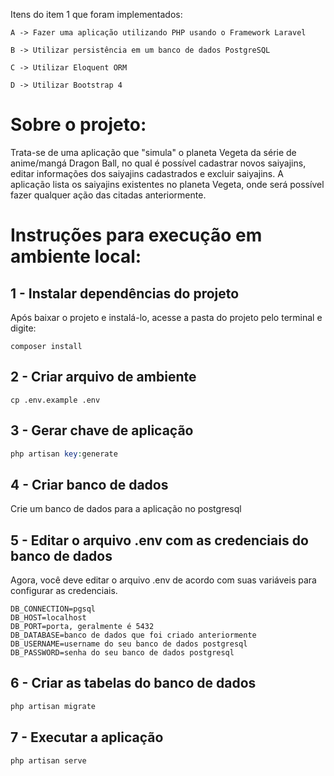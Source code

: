 Itens do item 1 que foram implementados:

	A -> Fazer uma aplicação utilizando PHP usando o Framework Laravel

	B -> Utilizar persistência em um banco de dados PostgreSQL

	C -> Utilizar Eloquent ORM

	D -> Utilizar Bootstrap 4

# Sobre o projeto:
Trata-se de uma aplicação que "simula" o planeta Vegeta da série de anime/mangá Dragon Ball, no qual é possível cadastrar novos saiyajins, editar informações dos saiyajins cadastrados e excluir saiyajins. A aplicação lista os saiyajins existentes no planeta Vegeta, onde será possível fazer qualquer ação das citadas anteriormente.

# Instruções para execução em ambiente local:

## 1 - Instalar dependências do projeto
Após baixar o projeto e instalá-lo, acesse a pasta do projeto pelo terminal e digite:
```
composer install
```
## 2 - Criar arquivo de ambiente
```
cp .env.example .env
```
## 3 - Gerar chave de aplicação
```php
php artisan key:generate
```
## 4 - Criar banco de dados
Crie um banco de dados para a aplicação no postgresql

## 5 - Editar o arquivo .env com as credenciais do banco de dados
Agora, você deve editar o arquivo .env de acordo com suas variáveis para configurar as credenciais.
```
DB_CONNECTION=pgsql
DB_HOST=localhost
DB_PORT=porta, geralmente é 5432
DB_DATABASE=banco de dados que foi criado anteriormente
DB_USERNAME=username do seu banco de dados postgresql
DB_PASSWORD=senha do seu banco de dados postgresql
```
## 6 - Criar as tabelas do banco de dados
```php
php artisan migrate
```
## 7 - Executar a aplicação
```php 
php artisan serve
```

